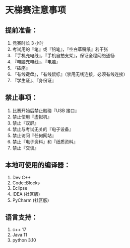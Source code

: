 # 天梯赛注意事项

## 提前准备：

1. 竞赛时长 3 小时
2. 考试用的『笔』或『铅笔』，『空白草稿纸』若干张
3. 『手机充电线』，『手机自拍支架』，保证全程网络通畅
4. 『电脑充电线』，『电脑』
5. 『插座』
6. 『有线键盘』，『有线鼠标』（禁用无线连接，必须有线连接）
7. 『学生证』、『身份证』

## 禁止事项：

1. 比赛开始后禁止触碰『USB 接口』
4. 禁止使用『虚拟机』
5. 禁止『双屏』
6.  禁止与考试无关的『电子设备』
7. 禁止访问『任何网站』
8. 禁止『电子资料』和『纸质资料』
9. 禁止『交谈』

## 本地可使用的编译器：

1. Dev C++
2. Code::Blocks
3. Eclipse
4. IDEA (社区版)
5. PyCharm (社区版)

## 语言支持：

1. c++ 17
2. Java 11
3. python 3.10